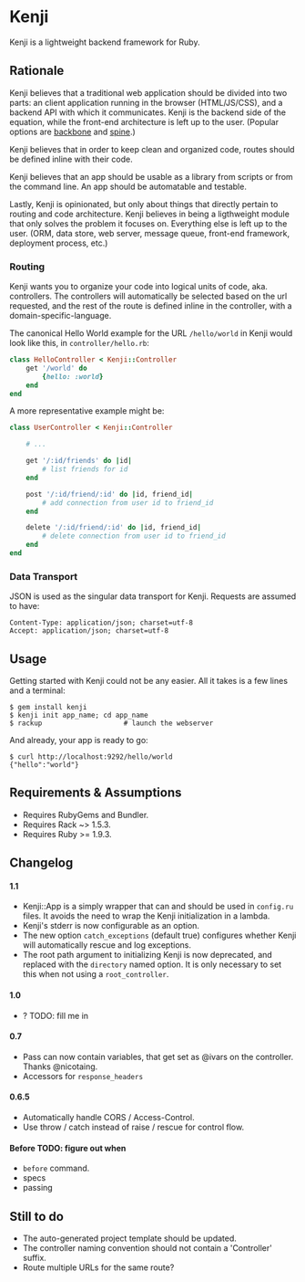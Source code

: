# Kenji

Kenji is a lightweight backend framework for Ruby.


## Rationale

Kenji believes that a traditional web application should be divided into two
parts: an client application running in the browser (HTML/JS/CSS), and
a backend API with which it communicates. Kenji is the backend side of the
equation, while the front-end architecture is left up to the user. (Popular
options are [backbone][] and [spine][].)

[backbone]: http://documentcloud.github.com/backbone/
[spine]: http://spinejs.com/

Kenji believes that in order to keep clean and organized code, routes should be
defined inline with their code.

Kenji believes that an app should be usable as a library from scripts or from
the command line. An app should be automatable and testable.

Lastly, Kenji is opinionated, but only about things that directly pertain to
routing and code architecture. Kenji believes in being a ligthweight module
that only solves the problem it focuses on. Everything else is left up to the
user. (ORM, data store, web server, message queue, front-end framework,
deployment process, etc.)


### Routing

Kenji wants you to organize your code into logical units of code, aka.
controllers. The controllers will automatically be selected based on the url
requested, and the rest of the route is defined inline in the controller, with
a domain-specific-language.

The canonical Hello World example for the URL `/hello/world` in Kenji would
look like this, in `controller/hello.rb`:

```ruby
class HelloController < Kenji::Controller
    get '/world' do
        {hello: :world}
    end
end
```

A more representative example might be:

```ruby
class UserController < Kenji::Controller

    # ...

    get '/:id/friends' do |id|
        # list friends for id
    end

    post '/:id/friend/:id' do |id, friend_id|
        # add connection from user id to friend_id
    end

    delete '/:id/friend/:id' do |id, friend_id|
        # delete connection from user id to friend_id
    end
end
```


### Data Transport

JSON is used as the singular data transport for Kenji. Requests are assumed to
have:

    Content-Type: application/json; charset=utf-8
    Accept: application/json; charset=utf-8


## Usage

Getting started with Kenji could not be any easier. All it takes is a few lines
and a terminal:

    $ gem install kenji
    $ kenji init app_name; cd app_name
    $ rackup                    # launch the webserver

And already, your app is ready to go:

    $ curl http://localhost:9292/hello/world
    {"hello":"world"}


## Requirements & Assumptions

- Requires RubyGems and Bundler.
- Requires Rack ~> 1.5.3.
- Requires Ruby >= 1.9.3.


## Changelog

#### 1.1

- Kenji::App is a simply wrapper that can and should be used in `config.ru`
  files. It avoids the need to wrap the Kenji initialization in a lambda.
- Kenji's stderr is now configurable as an option.
- The new option `catch_exceptions` (default true) configures whether Kenji
  will automatically rescue and log exceptions.
- The root path argument to initializing Kenji is now deprecated, and replaced
  with the `directory` named option. It is only necessary to set this when not
  using a `root_controller`.

#### 1.0

- ? TODO: fill me in

#### 0.7

- Pass can now contain variables, that get set as @ivars on the controller.
  Thanks @nicotaing.
- Accessors for `response_headers`

#### 0.6.5

- Automatically handle CORS / Access-Control.
- Use throw / catch instead of raise / rescue for control flow.

#### Before TODO: figure out when

- `before` command.
- specs
- passing 

## Still to do

- The auto-generated project template should be updated.
- The controller naming convention should not contain a 'Controller' suffix.
- Route multiple URLs for the same route?

